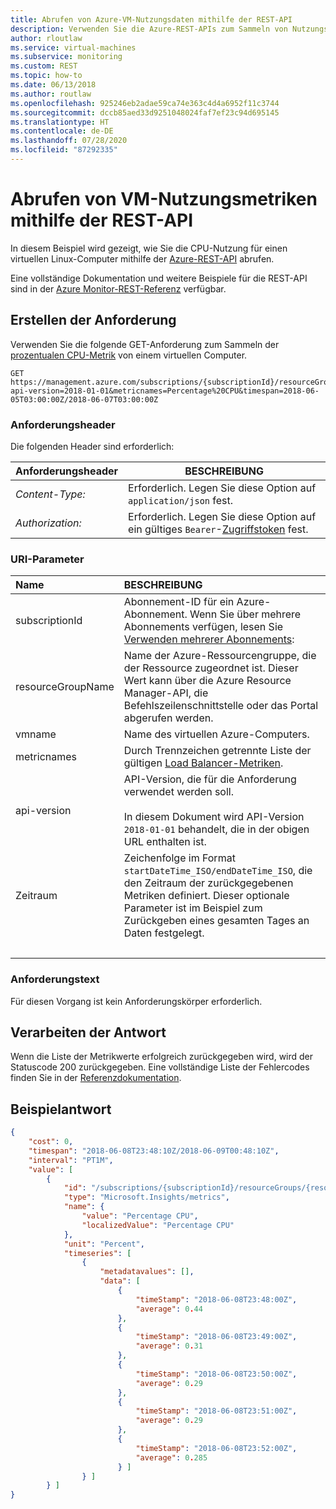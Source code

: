 ```yaml
---
title: Abrufen von Azure-VM-Nutzungsdaten mithilfe der REST-API
description: Verwenden Sie die Azure-REST-APIs zum Sammeln von Nutzungsmetriken für einen virtuellen Computer.
author: rloutlaw
ms.service: virtual-machines
ms.subservice: monitoring
ms.custom: REST
ms.topic: how-to
ms.date: 06/13/2018
ms.author: routlaw
ms.openlocfilehash: 925246eb2adae59ca74e363c4d4a6952f11c3744
ms.sourcegitcommit: dccb85aed33d9251048024faf7ef23c94d695145
ms.translationtype: HT
ms.contentlocale: de-DE
ms.lasthandoff: 07/28/2020
ms.locfileid: "87292335"
---
```

# <a name="get-virtual-machine-usage-metrics-using-the-rest-api"></a>Abrufen von VM-Nutzungsmetriken mithilfe der REST-API

In diesem Beispiel wird gezeigt, wie Sie die CPU-Nutzung für einen virtuellen Linux-Computer mithilfe der [Azure-REST-API](/rest/api/azure/) abrufen.

Eine vollständige Dokumentation und weitere Beispiele für die REST-API sind in der [Azure Monitor-REST-Referenz](/rest/api/monitor) verfügbar. 

## <a name="build-the-request"></a>Erstellen der Anforderung

Verwenden Sie die folgende GET-Anforderung zum Sammeln der [prozentualen CPU-Metrik](../../azure-monitor/platform/metrics-supported.md#microsoftcomputevirtualmachines) von einem virtuellen Computer.

```http
GET https://management.azure.com/subscriptions/{subscriptionId}/resourceGroups/{resourceGroupName}/providers/Microsoft.Compute/virtualMachines/{vmname}/providers/microsoft.insights/metrics?api-version=2018-01-01&metricnames=Percentage%20CPU&timespan=2018-06-05T03:00:00Z/2018-06-07T03:00:00Z
```

### <a name="request-headers"></a>Anforderungsheader

Die folgenden Header sind erforderlich: 

|Anforderungsheader|BESCHREIBUNG|  
|--------------------|-----------------|  
|*Content-Type:*|Erforderlich. Legen Sie diese Option auf `application/json` fest.|  
|*Authorization:*|Erforderlich. Legen Sie diese Option auf ein gültiges `Bearer`-[Zugriffstoken](/rest/api/azure/#authorization-code-grant-interactive-clients) fest. |  

### <a name="uri-parameters"></a>URI-Parameter

| Name | BESCHREIBUNG |
| :--- | :---------- |
| subscriptionId | Abonnement-ID für ein Azure-Abonnement. Wenn Sie über mehrere Abonnements verfügen, lesen Sie [Verwenden mehrerer Abonnements](/cli/azure/manage-azure-subscriptions-azure-cli?view=azure-cli-latest): |
| resourceGroupName | Name der Azure-Ressourcengruppe, die der Ressource zugeordnet ist. Dieser Wert kann über die Azure Resource Manager-API, die Befehlszeilenschnittstelle oder das Portal abgerufen werden. |
| vmname | Name des virtuellen Azure-Computers. |
| metricnames | Durch Trennzeichen getrennte Liste der gültigen [Load Balancer-Metriken](../../load-balancer/load-balancer-standard-diagnostics.md). |
| api-version | API-Version, die für die Anforderung verwendet werden soll.<br /><br /> In diesem Dokument wird API-Version `2018-01-01` behandelt, die in der obigen URL enthalten ist.  |
| Zeitraum | Zeichenfolge im Format `startDateTime_ISO/endDateTime_ISO`, die den Zeitraum der zurückgegebenen Metriken definiert. Dieser optionale Parameter ist im Beispiel zum Zurückgeben eines gesamten Tages an Daten festgelegt. |
| &nbsp; | &nbsp; |

### <a name="request-body"></a>Anforderungstext

Für diesen Vorgang ist kein Anforderungskörper erforderlich.

## <a name="handle-the-response"></a>Verarbeiten der Antwort

Wenn die Liste der Metrikwerte erfolgreich zurückgegeben wird, wird der Statuscode 200 zurückgegeben. Eine vollständige Liste der Fehlercodes finden Sie in der [Referenzdokumentation](/rest/api/monitor/metrics/list#errorresponse).

## <a name="example-response"></a>Beispielantwort 

```json
{
    "cost": 0,
    "timespan": "2018-06-08T23:48:10Z/2018-06-09T00:48:10Z",
    "interval": "PT1M",
    "value": [
        {
            "id": "/subscriptions/{subscriptionId}/resourceGroups/{resourceGroupName}/providers/Microsoft.Compute/virtualMachines/{vmname}/providers/microsoft.insights/metrics?api-version=2018-01-01&metricnames=Percentage%20CPU",
            "type": "Microsoft.Insights/metrics",
            "name": {
                "value": "Percentage CPU",
                "localizedValue": "Percentage CPU"
            },
            "unit": "Percent",
            "timeseries": [
                {
                    "metadatavalues": [],
                    "data": [
                        {
                            "timeStamp": "2018-06-08T23:48:00Z",
                            "average": 0.44
                        },
                        {
                            "timeStamp": "2018-06-08T23:49:00Z",
                            "average": 0.31
                        },
                        {
                            "timeStamp": "2018-06-08T23:50:00Z",
                            "average": 0.29
                        },
                        {
                            "timeStamp": "2018-06-08T23:51:00Z",
                            "average": 0.29
                        },
                        {
                            "timeStamp": "2018-06-08T23:52:00Z",
                            "average": 0.285
                        } ]
                } ]
        } ]
}
```
